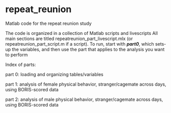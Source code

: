 # repeat_reunion
Matlab code for the repeat reunion study

The code is organized in a collection of Matlab scripts and livescripts
All main sections are titled repeatreunion_part<X>_livescript.mlx (or repeatreunion_part<X>_script.m if a script).
To run, start with **_part0_**, which sets-up the variables, and then use the part that applies to the analysis you want to perform
 
 Index of parts:
 
 part 0: loading and organizing tables/variables
 
 part 1: analysis of female physical behavior, stranger/cagemate across days, using BORIS-scored data
 
 part 2: analysis of male physical behavior, stranger/cagemate across days, using BORIS-scored data
 
  
